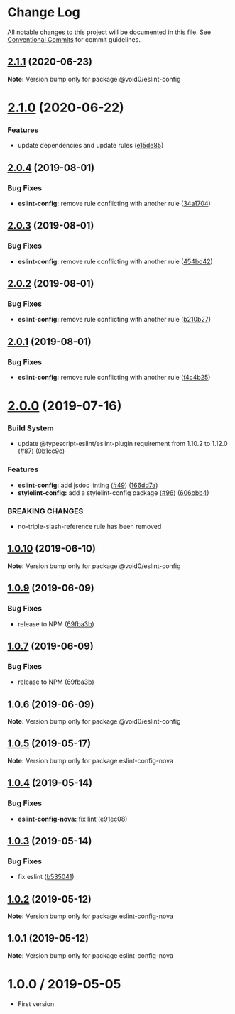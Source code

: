 # Change Log

All notable changes to this project will be documented in this file.
See [Conventional Commits](https://conventionalcommits.org) for commit guidelines.

## [2.1.1](https://github.com/1void0/utils/compare/@void0/eslint-config@2.1.0...@void0/eslint-config@2.1.1) (2020-06-23)

**Note:** Version bump only for package @void0/eslint-config





# [2.1.0](https://github.com/1void0/utils/compare/@void0/eslint-config@2.0.4...@void0/eslint-config@2.1.0) (2020-06-22)


### Features

* update dependencies and update rules ([e15de85](https://github.com/1void0/utils/commit/e15de8526c8a3d2934910fff656546ecced62f86))





## [2.0.4](https://github.com/1void0/utils/compare/@void0/eslint-config@2.0.3...@void0/eslint-config@2.0.4) (2019-08-01)


### Bug Fixes

* **eslint-config:** remove rule conflicting with another rule ([34a1704](https://github.com/1void0/utils/commit/34a1704))





## [2.0.3](https://github.com/1void0/utils/compare/@void0/eslint-config@2.0.2...@void0/eslint-config@2.0.3) (2019-08-01)


### Bug Fixes

* **eslint-config:** remove rule conflicting with another rule ([454bd42](https://github.com/1void0/utils/commit/454bd42))





## [2.0.2](https://github.com/1void0/utils/compare/@void0/eslint-config@2.0.1...@void0/eslint-config@2.0.2) (2019-08-01)


### Bug Fixes

* **eslint-config:** remove rule conflicting with another rule ([b210b27](https://github.com/1void0/utils/commit/b210b27))





## [2.0.1](https://github.com/1void0/utils/compare/@void0/eslint-config@2.0.0...@void0/eslint-config@2.0.1) (2019-08-01)


### Bug Fixes

* **eslint-config:** remove rule conflicting with another rule ([f4c4b25](https://github.com/1void0/utils/commit/f4c4b25))





# [2.0.0](https://github.com/1void0/utils/compare/@void0/eslint-config@1.0.10...@void0/eslint-config@2.0.0) (2019-07-16)


### Build System

* update @typescript-eslint/eslint-plugin requirement from 1.10.2 to 1.12.0 ([#87](https://github.com/1void0/utils/issues/87)) ([0b1cc9c](https://github.com/1void0/utils/commit/0b1cc9c))


### Features

* **eslint-config:** add jsdoc linting ([#49](https://github.com/1void0/utils/issues/49)) ([166dd7a](https://github.com/1void0/utils/commit/166dd7a))
* **stylelint-config:** add a stylelint-config package ([#96](https://github.com/1void0/utils/issues/96)) ([606bbb4](https://github.com/1void0/utils/commit/606bbb4))


### BREAKING CHANGES

* no-triple-slash-reference rule has been removed





## [1.0.10](https://github.com/1void0/utils/compare/@void0/eslint-config@1.0.9...@void0/eslint-config@1.0.10) (2019-06-10)

**Note:** Version bump only for package @void0/eslint-config





## [1.0.9](https://github.com/1void0/nova-utils/compare/@void0/eslint-config@1.0.6...@void0/eslint-config@1.0.9) (2019-06-09)


### Bug Fixes

* release to NPM ([69fba3b](https://github.com/1void0/nova-utils/commit/69fba3b))





## [1.0.7](https://github.com/1void0/nova-utils/compare/@void0/eslint-config@1.0.6...@void0/eslint-config@1.0.7) (2019-06-09)


### Bug Fixes

* release to NPM ([69fba3b](https://github.com/1void0/nova-utils/commit/69fba3b))





## 1.0.6 (2019-06-09)

**Note:** Version bump only for package @void0/eslint-config





## [1.0.5](https://github.com/1void0/nova-utils/compare/eslint-config-nova@1.0.4...eslint-config-nova@1.0.5) (2019-05-17)

**Note:** Version bump only for package eslint-config-nova





## [1.0.4](https://github.com/1void0/nova-utils/compare/eslint-config-nova@1.0.3...eslint-config-nova@1.0.4) (2019-05-14)


### Bug Fixes

* **eslint-config-nova:** fix lint ([e91ec08](https://github.com/1void0/nova-utils/commit/e91ec08))





## [1.0.3](https://github.com/1void0/nova-utils/compare/eslint-config-nova@1.0.2...eslint-config-nova@1.0.3) (2019-05-14)


### Bug Fixes

* fix eslint ([b535041](https://github.com/1void0/nova-utils/commit/b535041))





## [1.0.2](https://github.com/1void0/nova-utils/compare/eslint-config-nova@1.0.1...eslint-config-nova@1.0.2) (2019-05-12)

**Note:** Version bump only for package eslint-config-nova





## 1.0.1 (2019-05-12)

**Note:** Version bump only for package eslint-config-nova





# 1.0.0 / 2019-05-05

- First version
